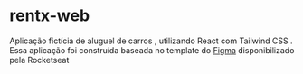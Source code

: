 # rentx-web

Aplicação fictícia de aluguel de carros , utilizando React com Tailwind CSS . Essa aplicação foi construída baseada no template do 
[Figma](https://www.figma.com/file/NbXXMmciQ7Hk8F1IhZyCep/RentX-Ignite?t=ot8yPKpbpF1PhddJ-0 "Modelo do figma") disponibilizado pela Rocketseat 
